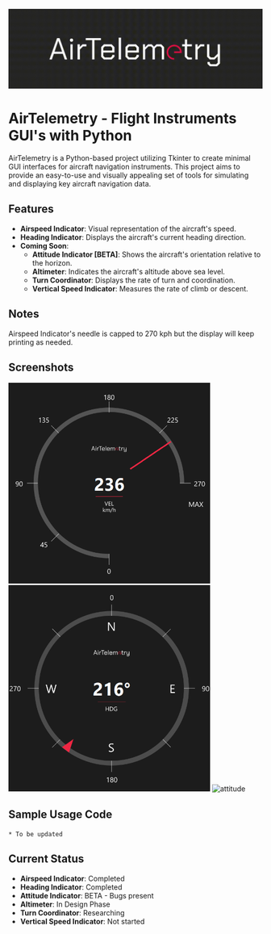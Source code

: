 ![AirTelemetry](readme_assets/logo_gif.gif)
# AirTelemetry - Flight Instruments GUI's with Python

AirTelemetry is a Python-based project utilizing Tkinter to create minimal GUI interfaces for aircraft navigation instruments. This project aims to provide an easy-to-use and visually appealing set of tools for simulating and displaying key aircraft navigation data. 

## Features

- **Airspeed Indicator**: Visual representation of the aircraft's speed.
- **Heading Indicator**: Displays the aircraft's current heading direction.
- **Coming Soon**:
  - **Attitude Indicator [BETA]**: Shows the aircraft's orientation relative to the horizon.
  - **Altimeter**: Indicates the aircraft's altitude above sea level.
  - **Turn Coordinator**: Displays the rate of turn and coordination.
  - **Vertical Speed Indicator**: Measures the rate of climb or descent.

## Notes
Airspeed Indicator's needle is capped to 270 kph but the display will keep printing as needed.

## Screenshots
<img src="readme_assets/ss_speedo.png" alt="speedometer" width="400"/>
<img src="readme_assets/ss_compass.png" alt="heading" width="400"/>
<img src="readme_assets/attitude_gif.gif" alt="attitude" width="400"/>

## Sample Usage Code
```* To be updated```

## Current Status
- **Airspeed Indicator**: Completed
- **Heading Indicator**: Completed
- **Attitude Indicator**: BETA - Bugs present
- **Altimeter**: In Design Phase
- **Turn Coordinator**: Researching
- **Vertical Speed Indicator**: Not started 